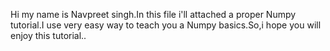 Hi my name is Navpreet singh.In this file i'll attached a proper Numpy tutorial.I use very easy way to teach you a Numpy basics.So,i hope you
will enjoy this tutorial..
